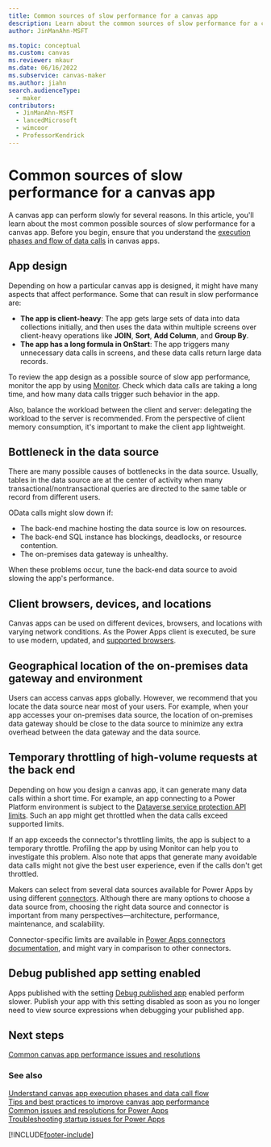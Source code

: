 ```yaml
---
title: Common sources of slow performance for a canvas app
description: Learn about the common sources of slow performance for a canvas app.
author: JinManAhn-MSFT

ms.topic: conceptual
ms.custom: canvas
ms.reviewer: mkaur
ms.date: 06/16/2022
ms.subservice: canvas-maker
ms.author: jiahn
search.audienceType: 
  - maker
contributors:
  - JinManAhn-MSFT
  - lancedMicrosoft
  - wimcoor
  - ProfessorKendrick
---
```


# Common sources of slow performance for a canvas app

A canvas app can perform slowly for several reasons. In this article, you'll learn about the most common possible sources of slow performance for a canvas app. Before you begin, ensure that you understand the [execution phases and flow of data calls](execution-phases-data-flow.md) in canvas apps.

## App design

Depending on how a particular canvas app is designed, it might have many aspects that affect performance. Some that can result in slow performance are:

- **The app is client-heavy**: The app gets large sets of data into data collections initially, and then uses the data within multiple screens over client-heavy operations like **JOIN**, **Sort**, **Add Column**, and **Group By**.
- **The app has a long formula in OnStart**: The app triggers many unnecessary data calls in screens, and these data calls return large data records.

To review the app design as a possible source of slow app performance, monitor the app by using [Monitor](../monitor-overview.md). Check which data calls are taking a long time, and how many data calls trigger such behavior in the app.

Also, balance the workload between the client and server: delegating the workload to the server is recommended. From the perspective of client memory consumption, it's important to make the client app lightweight.

## Bottleneck in the data source

There are many possible causes of bottlenecks in the data source. Usually, tables in the data source are at the center of activity when many transactional/nontransactional queries are directed to the same table or record from different users.

OData calls might slow down if:

- The back-end machine hosting the data source is low on resources.
- The back-end SQL instance has blockings, deadlocks, or resource contention.
- The on-premises data gateway is unhealthy.

When these problems occur, tune the back-end data source to avoid slowing the app's performance.

## Client browsers, devices, and locations

Canvas apps can be used on different devices, browsers, and locations with varying network conditions. As the Power Apps client is executed, be sure to use modern, updated, and [supported browsers](limits-and-config.md#supported-browsers-for-running-canvas-apps).

## Geographical location of the on-premises data gateway and environment

Users can access canvas apps globally. However, we recommend that you locate the data source near most of your users. For example, when your app accesses your on-premises data source, the location of on-premises data gateway should be close to the data source to minimize any extra overhead between the data gateway and the data source.

## Temporary throttling of high-volume requests at the back end

Depending on how you design a canvas app, it can generate many data calls within a short time. For example, an app connecting to a Power Platform environment is subject to the [Dataverse service protection API limits](../../developer/data-platform/api-limits.md). Such an app might get throttled when the data calls exceed supported limits.

If an app exceeds the connector's throttling limits, the app is subject to a temporary throttle. Profiling the app by using Monitor can help you to investigate this problem. Also note that apps that generate many avoidable data calls might not give the best user experience, even if the calls don't get throttled.

Makers can select from several data sources available for Power Apps by using different [connectors](connections-list.md). Although there are many options to choose a data source from, choosing the right data source and connector is important from many perspectives&mdash;architecture, performance, maintenance, and scalability.

Connector-specific limits are available in [Power Apps connectors documentation](/connectors/connector-reference/connector-reference-powerapps-connectors), and might vary in comparison to other connectors.

## Debug published app setting enabled

Apps published with the setting [Debug published app](../monitor-canvasapps.md#setting-debug-published-app) enabled perform slower. Publish your app with this setting disabled as soon as you no longer need to view source expressions when debugging your published app.  

## Next steps

[Common canvas app performance issues and resolutions](common-performance-issue-resolutions.md)

### See also

[Understand canvas app execution phases and data call flow](execution-phases-data-flow.md) <br>
[Tips and best practices to improve canvas app performance](performance-tips.md) <br>
[Common issues and resolutions for Power Apps](/troubleshoot/power-platform/power-apps/common-issues-and-resolutions) <br>
[Troubleshooting startup issues for Power Apps](/troubleshoot/power-platform/power-apps/troubleshoot-power-query-issues)


[!INCLUDE[footer-include](../../includes/footer-banner.md)]
